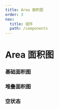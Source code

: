 ```yaml
---
title: Area 面积图
order: 3
nav:
  title: 组件
  path: /components
---
```


# Area 面积图

[//]: # '### 基础面积图'
[//]: #
[//]: # '<code src="./demos/basic.tsx"></code>'

### 基础面积图

<code src="./demos/basic.tsx"></code>

### 堆叠面积图

<code src="./demos/stack.tsx"></code>

### 空状态

<code src="./demos/empty.tsx"></code>
